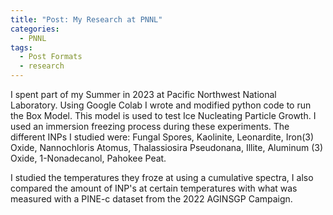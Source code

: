 ```yaml
---
title: "Post: My Research at PNNL"
categories:
  - PNNL
tags:
  - Post Formats
  - research
---
```


I spent part of my Summer in 2023 at Pacific Northwest National Laboratory. Using Google Colab I wrote and modified python code to run the Box Model. This model is used to
test Ice Nucleating Particle Growth. I used an immersion freezing process during these experiments. The different INPs I studied were: 
Fungal Spores, Kaolinite, Leonardite, Iron(3) Oxide, Nannochloris Atomus, Thalassiosira Pseudonana, Illite, Aluminum (3) Oxide, 1-Nonadecanol, Pahokee Peat.

I studied the temperatures they froze at using a cumulative spectra, I also compared the amount of INP's at certain temperatures with what was measured with a PINE-c dataset
from the 2022 AGINSGP Campaign.
